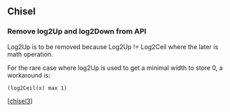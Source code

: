 Chisel
----------------------------

### Remove log2Up and log2Down from API
Log2Up is to be removed because Log2Up != Log2Ceil where the later is math operation.

For the rare case where log2Up is used to get a minimal width to store 0, a workaround is:

    (log2Ceil(x) max 1)

[[chisel3](https://github.com/freechipsproject/chisel3/pull/528)]